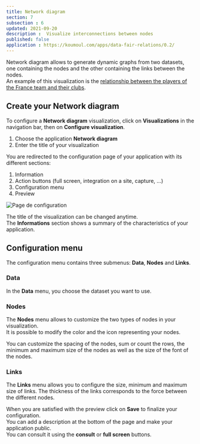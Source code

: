 ```yaml
---
title: Network diagram
section: 7
subsection : 6
updated: 2021-09-20
description :  Visualize interconnections between nodes
published: false
application : https://koumoul.com/apps/data-fair-relations/0.2/
---
```


Network diagram allows to generate dynamic graphs from two datasets, one containing the nodes and the other containing the links between the nodes.  
An example of this visualization is the [relationship between the players of the France team and their clubs](https://opendata.koumoul.com/reuses/relation-entre-les-joueurs-de-l'equipe-de-france-et-leurs-clubs).

## Create your Network diagram

To configure a **Network diagram** visualization, click on **Visualizations** in the navigation bar, then on **Configure visualization**.  

1. Choose the application **Network diagram**
2. Enter the title of your visualization

<p>
</p>

You are redirected to the configuration page of your application with its different sections:  

1. Information
2. Action buttons (full screen, integration on a site, capture, ...)
3. Configuration menu
4. Preview

![Page de configuration](./images/user-guide-backoffice/relation-config.jpg)

The title of the visualization can be changed anytime.  
The **Informations** section shows a summary of the characteristics of your application.

## Configuration menu

The configuration menu contains three submenus: **Data**, **Nodes** and **Links**.

### Data
In the **Data** menu, you choose the dataset you want to use.

### Nodes
The **Nodes** menu allows to customize the two types of nodes in your visualization.  
It is possible to modify the color and the icon representing your nodes.

You can customize the spacing of the nodes, sum or count the rows, the minimum and maximum size of the nodes as well as the size of the font of the nodes.

### Links

The **Links** menu allows you to configure the size, minimum and maximum size of links. The thickness of the links corresponds to the force between the different nodes.

When you are satisfied with the preview click on **Save** to finalize your configuration.  
You can add a description at the bottom of the page and make your application public.  
You can consult it using the **consult** or **full screen** buttons.
